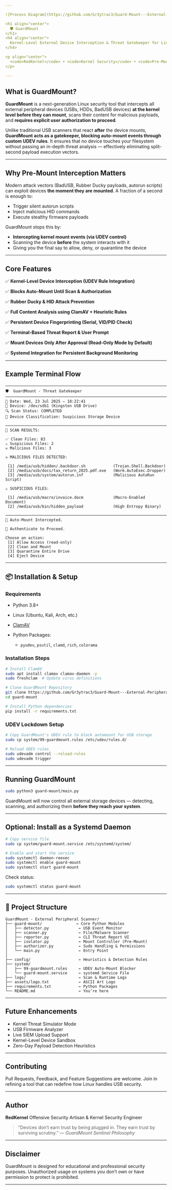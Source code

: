 ```yaml
---

![Process Diagram](https://github.com/Gr3ytrac3/Guard-Mount---External-Peripheral-Scanner/blob/b5dbbb53f08e5192246df2ff8e7643b0ae4676ab/guard-mount.png)

<h1 align="center">
  🛡️ GuardMount
</h1>
<h4 align="center">
  Kernel-Level External Device Interception & Threat Gatekeeper for Linux
</h4>

<p align="center">
  <code>RedKernel</code> • <code>Kernel Security</code> • <code>Pre-Mount Threat Interception</code> • <code>Advanced Red Team Defense</code>
</p>

---
```


## What is GuardMount?

**GuardMount** is a next-generation Linux security tool that intercepts all external peripheral devices (USBs, HDDs, BadUSB devices) **at the kernel level before they can mount**, scans their content for malicious payloads, and **requires explicit user authorization to proceed**.

Unlike traditional USB scanners that react **after** the device mounts, **GuardMount acts as a gatekeeper, blocking auto-mount events through custom UDEV rules**. It ensures that no device touches your filesystem without passing an in-depth threat analysis — effectively eliminating split-second payload execution vectors.

---

## Why Pre-Mount Interception Matters

Modern attack vectors (BadUSB, Rubber Ducky payloads, autorun scripts) can exploit devices **the moment they are mounted**. A fraction of a second is enough to:

* Trigger silent autorun scripts
* Inject malicious HID commands
* Execute stealthy firmware payloads

GuardMount stops this by:

* **Intercepting kernel mount events (via UDEV control)**
* Scanning the device **before** the system interacts with it
* Giving you the final say to allow, deny, or quarantine the device

---

## Core Features

✅ **Kernel-Level Device Interception (UDEV Rule Integration)**

✅ **Blocks Auto-Mount Until Scan & Authorization**

✅ **Rubber Ducky & HID Attack Prevention**

✅ **Full Content Analysis using ClamAV + Heuristic Rules**

✅ **Persistent Device Fingerprinting (Serial, VID/PID Check)**

✅ **Terminal-Based Threat Report & User Prompt**

✅ **Mount Devices Only After Approval (Read-Only Mode by Default)**

✅ **Systemd Integration for Persistent Background Monitoring**

---

## Example Terminal Flow

```
───────────────────────────────────────────────────────────────────────
🛡️  GuardMount - Threat Gatekeeper
───────────────────────────────────────────────────────────────────────
📅 Date: Wed, 23 Jul 2025 — 18:22:41
📂 Device: /dev/sdb1 (Kingston USB Drive)
🔍 Scan Status: COMPLETED
🧠 Device Classification: Suspicious Storage Device

───────────────────────────────────────────────────────────────────────
🔬 SCAN RESULTS:

✅ Clean Files: 83
⚠️ Suspicious Files: 2
☠️ Malicious Files: 3

☠️ MALICIOUS FILES DETECTED:

 [1] /media/usb/hidden/.backdoor.sh            (Trojan.Shell.Backdoor)
 [2] /media/usb/docs/tax_return_2025.pdf.exe   (Worm.AutoExec.Dropper)
 [3] /media/usb/system/autorun.inf             (Malicious AutoRun Script)

⚠️ SUSPICIOUS FILES:

 [1] /media/usb/macro/invoice.docm             (Macro-Enabled Document)
 [2] /media/usb/bin/hidden_payload             (High Entropy Binary)

───────────────────────────────────────────────────────────────────────
🛑 Auto-Mount Intercepted.

🔐 Authenticate to Proceed.

Choose an action:
 [1] Allow Access (read-only)
 [2] Clean and Mount
 [3] Quarantine Entire Drive
 [4] Eject Device

```

---

## 📦 Installation & Setup

### Requirements

* Python 3.8+
* Linux (Ubuntu, Kali, Arch, etc.)
* [ClamAV](https://www.clamav.net/)
* Python Packages:

  * `pyudev`, `psutil`, `clamd`, `rich`, `colorama`

### Installation Steps

```bash
# Install ClamAV
sudo apt install clamav clamav-daemon -y
sudo freshclam  # Update virus definitions

# Clone GuardMount Repository
git clone https://github.com/Gr3ytrac3/Guard-Mount---External-Peripheral-Scanner.git
cd guard-mount

# Install Python dependencies
pip install -r requirements.txt
```

### UDEV Lockdown Setup

```bash
# Copy GuardMount's UDEV rule to block automount for USB storage
sudo cp system/99-guardmount.rules /etc/udev/rules.d/

# Reload UDEV rules
sudo udevadm control --reload-rules
sudo udevadm trigger
```

---

## Running GuardMount

```bash
sudo python3 guard-mount/main.py
```

GuardMount will now control all external storage devices — detecting, scanning, and authorizing them **before they reach your system**.

---

## Optional: Install as a Systemd Daemon

```bash
# Copy service file
sudo cp system/guard-mount.service /etc/systemd/system/

# Enable and start the service
sudo systemctl daemon-reexec
sudo systemctl enable guard-mount
sudo systemctl start guard-mount
```

Check status:

```bash
sudo systemctl status guard-mount
```

---

## 📁 Project Structure

```plaintext
GuardMount - External Peripheral Scanner/
├── guard-mount/               ← Core Python Modules
│   ├── detector.py             ← USB Event Monitor
│   ├── scanner.py              ← File/Malware Scanner
│   ├── reporter.py             ← CLI Threat Report UI
│   ├── isolator.py             ← Mount Controller (Pre-Mount)
│   ├── authorizer.py           ← Sudo Handling & Permissions
│   └── main.py                 ← Entry Point
│
├── config/                     ← Heuristics & Detection Rules
├── system/
│   ├── 99-guardmount.rules     ← UDEV Auto-Mount Blocker
│   └── guard-mount.service     ← systemd Service File
├── logs/                       ← Scan & Runtime Logs
├── assets/logo.txt             ← ASCII Art Logo
├── requirements.txt            ← Python Packages
└── README.md                   ← You’re here
```

---

## Future Enhancements

* Kernel Threat Simulator Mode
* USB Firmware Analyzer
* Live SIEM Upload Support
* Kernel-Level Device Sandbox
* Zero-Day Payload Detection Heuristics

---

## Contributing

Pull Requests, Feedback, and Feature Suggestions are welcome. Join in refining a tool that can redefine how Linux handles USB security.

---

## Author

**RedKernel**
Offensive Security Artisan & Kernel Security Engineer

> “Devices don’t earn trust by being plugged in. They earn trust by surviving scrutiny.”
> — *GuardMount Sentinel Philosophy*

---

## Disclaimer

GuardMount is designed for educational and professional security purposes. Unauthorized usage on systems you don’t own or have permission to protect is prohibited.

---
